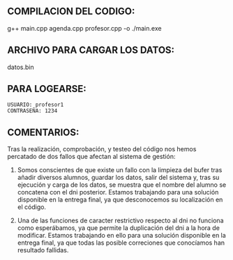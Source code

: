 ## COMPILACION DEL CODIGO:
g++ main.cpp agenda.cpp profesor.cpp -o ./main.exe

## ARCHIVO PARA CARGAR LOS DATOS:
datos.bin

## PARA LOGEARSE:
~~~
USUARIO: profesor1
CONTRASEÑA: 1234
~~~

## COMENTARIOS:
Tras la realización, comprobación, y testeo del código nos hemos percatado de dos fallos que afectan al sistema de gestión:

1. Somos conscientes de que existe un fallo con la limpieza del bufer tras añadir diversos alumnos, guardar los datos, salir del sistema y, tras su ejecución y carga de los datos, se muestra que el nombre del alumno se concatena con el dni posterior. Estamos trabajando para una solución disponible en la entrega final, ya que desconocemos su localización en el código.

2. Una de las funciones de caracter restrictivo respecto al dni no funciona como esperábamos, ya que permite la duplicación del dni a la hora de modificar. Estamos trabajando en ello para una solución disponible en la entrega final, ya que todas las posible correciones que conocíamos han resultado fallidas.
